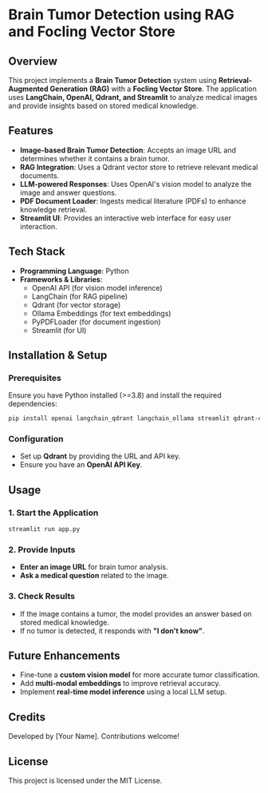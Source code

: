# Brain Tumor Detection using RAG and Focling Vector Store

## Overview
This project implements a **Brain Tumor Detection** system using **Retrieval-Augmented Generation (RAG)** with a **Focling Vector Store**. The application uses **LangChain, OpenAI, Qdrant, and Streamlit** to analyze medical images and provide insights based on stored medical knowledge.

## Features
- **Image-based Brain Tumor Detection**: Accepts an image URL and determines whether it contains a brain tumor.
- **RAG Integration**: Uses a Qdrant vector store to retrieve relevant medical documents.
- **LLM-powered Responses**: Uses OpenAI's vision model to analyze the image and answer questions.
- **PDF Document Loader**: Ingests medical literature (PDFs) to enhance knowledge retrieval.
- **Streamlit UI**: Provides an interactive web interface for easy user interaction.

## Tech Stack
- **Programming Language**: Python
- **Frameworks & Libraries**:
  - OpenAI API (for vision model inference)
  - LangChain (for RAG pipeline)
  - Qdrant (for vector storage)
  - Ollama Embeddings (for text embeddings)
  - PyPDFLoader (for document ingestion)
  - Streamlit (for UI)

## Installation & Setup
### Prerequisites
Ensure you have Python installed (>=3.8) and install the required dependencies:
```sh
pip install openai langchain_qdrant langchain_ollama streamlit qdrant-client
```

### Configuration
- Set up **Qdrant** by providing the URL and API key.
- Ensure you have an **OpenAI API Key**.

## Usage
### 1. Start the Application
```sh
streamlit run app.py
```
### 2. Provide Inputs
- **Enter an image URL** for brain tumor analysis.
- **Ask a medical question** related to the image.

### 3. Check Results
- If the image contains a tumor, the model provides an answer based on stored medical knowledge.
- If no tumor is detected, it responds with **"I don't know"**.



## Future Enhancements
- Fine-tune a **custom vision model** for more accurate tumor classification.
- Add **multi-modal embeddings** to improve retrieval accuracy.
- Implement **real-time model inference** using a local LLM setup.

## Credits
Developed by [Your Name]. Contributions welcome!

## License
This project is licensed under the MIT License.

